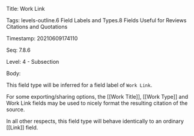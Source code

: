 Title:  Work Link

Tags:   levels-outline.6 Field Labels and Types.8 Fields Useful for Reviews Citations and Quotations

Timestamp: 20210609174110

Seq:    7.8.6

Level:  4 - Subsection

Body: 

This field type will be inferred for a field label of `Work Link`.

For some exporting/sharing options, the [[Work Title]], [[Work Type]] and Work Link fields may be used to nicely format the resulting citation of the source. 

In all other respects, this field type will behave identically to an ordinary [[Link]] field.
